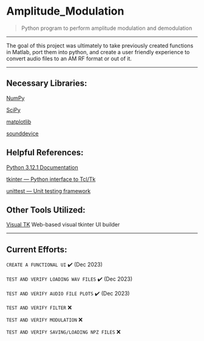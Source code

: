 # Amplitude_Modulation
>Python program to perform amplitude modulation and demodulation

----------------------------------------------------------------------------------------------------

The goal of this project was ultimately to take previously created functions in Matlab, port them into python, and create a user friendly experience to convert audio files to an AM RF format or out of it. 

----------------------------------------------------------------------------------------------------

## Necessary Libraries:
[NumPy](https://numpy.org/) 

[SciPy](https://scipy.org/)

[matplotlib](https://matplotlib.org/)

[sounddevice](https://pypi.org/project/sounddevice/) 

## Helpful References:

[Python 3.12.1 Documentation](https://docs.python.org/release/3.12.1/)

[tkinter — Python interface to Tcl/Tk](https://docs.python.org/3/library/tkinter.html)

[unittest — Unit testing framework](https://docs.python.org/3/library/unittest.html)

## Other Tools Utilized:

[Visual TK](https://visualtk.com/) Web-based visual tkinter UI builder

----------------------------------------------------------------------------------------------------
## Current Efforts:
`CREATE A FUNCTIONAL UI` ✔️ (Dec 2023)

`TEST AND VERIFY LOADING WAV FILES` ✔️ (Dec 2023)

`TEST AND VERIFY AUDIO FILE PLOTS` ✔️ (Dec 2023)

`TEST AND VERIFY FILTER` ❌

`TEST AND VERIFY MODULATION` ❌

`TEST AND VERIFY SAVING/LOADING NPZ FILES` ❌
